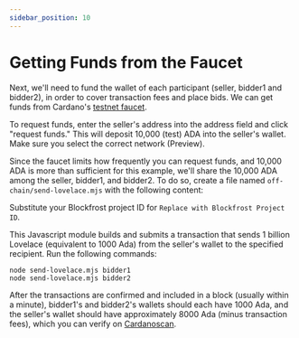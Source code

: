 ```yaml
---
sidebar_position: 10
---
```


# Getting Funds from the Faucet

Next, we'll need to fund the wallet of each participant (seller, bidder1 and bidder2), in order to cover transaction fees and place bids.
We can get funds from Cardano's [testnet faucet](https://docs.cardano.org/cardano-testnets/tools/faucet/).

To request funds, enter the seller's address into the address field and click "request funds."
This will deposit 10,000 (test) ADA into the seller's wallet.
Make sure you select the correct network (Preview).

Since the faucet limits how frequently you can request funds, and 10,000 ADA is more than sufficient for this example, we'll share the 10,000 ADA among the seller, bidder1, and bidder2.
To do so, create a file named `off-chain/send-lovelace.mjs` with the following content:

<LiteralInclude file="send-lovelace.mjs" language="javascript" title="send-lovelace.mjs" />

Substitute your Blockfrost project ID for `Replace with Blockfrost Project ID`.

This Javascript module builds and submits a transaction that sends 1 billion Lovelace (equivalent to 1000 Ada) from the seller's wallet to the specified recipient.
Run the following commands:

```
node send-lovelace.mjs bidder1
node send-lovelace.mjs bidder2
```

After the transactions are confirmed and included in a block (usually within a minute), bidder1's and bidder2's wallets should each have 1000 Ada, and the seller's wallet should have approximately 8000 Ada (minus transaction fees), which you can verify on [Cardanoscan](https://preview.cardanoscan.io/).
